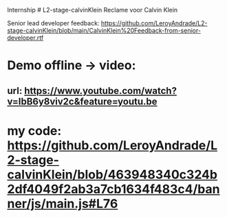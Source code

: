 Internship # L2-stage-calvinKlein
Reclame voor Calvin Klein

Senior lead developer feedback:
https://github.com/LeroyAndrade/L2-stage-calvinKlein/blob/main/CalvinKlein%20Feedback-from-senior-developer.rtf

# Demo offline -> video:
## url: https://www.youtube.com/watch?v=IbB6y8viv2c&feature=youtu.be

# my code: https://github.com/LeroyAndrade/L2-stage-calvinKlein/blob/463948340c324b2df4049f2ab3a7cb1634f483c4/banner/js/main.js#L76

